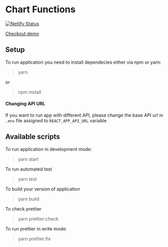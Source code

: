 # Chart Functions

[![Netlify Status](https://api.netlify.com/api/v1/badges/1d0522a3-9c19-4571-b381-8076d8aef79f/deploy-status)](https://app.netlify.com/sites/chart-function/deploys)

[Checkout demo](chart-function.netlify.app)

## Setup

To run application you need to install dependecies either via npm or yarn:

> yarn

or

> npm install

#### Changing API URL

If you want to run app with different API, please change the base API url in `.env` file assigned to `REACT_APP_API_URL` variable

## Available scripts

To run application in development mode:

> yarn start

To run automated test

> yarn test

To build your version of application

> yarn build

To check prettier
 > yarn prettier:check

To run prettier in write mode:
 > yarn prettier:fix